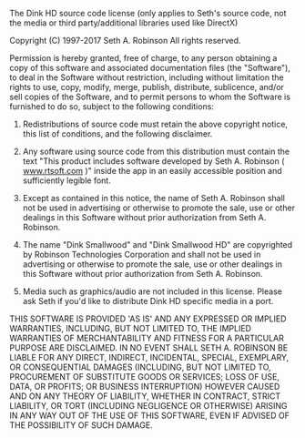 The Dink HD source code license (only applies to Seth's source code, not the media or third party/additional libraries used like DirectX)

Copyright (C) 1997-2017 Seth A. Robinson All rights reserved.

Permission is hereby granted, free of charge, to any person obtaining a copy of this software and associated documentation files (the "Software"), to deal in the Software without restriction, including without limitation the rights to use, copy, modify, merge, publish, distribute, sublicence, and/or sell copies of the Software, and to permit persons to whom the Software is furnished to do so, subject to the following conditions:

1. Redistributions of source code must retain the above copyright notice, this list of conditions, and the following disclaimer.

2. Any software using source code from this distribution must contain the text "This product includes software developed by Seth A. Robinson ( www.rtsoft.com )" inside the app in an easily accessible position and sufficiently legible font.

3. Except as contained in this notice, the name of Seth A. Robinson shall not be used in advertising or otherwise to promote the sale, use or other dealings in this Software without prior authorization from Seth A. Robinson.

4. The name "Dink Smallwood" and "Dink Smallwood HD" are copyrighted by Robinson Technologies Corporation and shall not be used in advertising or otherwise to promote the sale, use or other dealings in this Software without prior authorization from Seth A. Robinson.

5. Media such as graphics/audio are not included in this license.  Please ask Seth if you'd like to distribute Dink HD specific media in a port.

THIS SOFTWARE IS PROVIDED 'AS IS' AND ANY EXPRESSED OR IMPLIED WARRANTIES, INCLUDING, BUT NOT LIMITED TO, THE IMPLIED WARRANTIES OF MERCHANTABILITY AND FITNESS FOR A PARTICULAR PURPOSE ARE DISCLAIMED. IN NO EVENT SHALL SETH A. ROBINSON BE LIABLE FOR ANY DIRECT, INDIRECT, INCIDENTAL, SPECIAL, EXEMPLARY, OR CONSEQUENTIAL DAMAGES (INCLUDING, BUT NOT LIMITED TO, PROCUREMENT OF SUBSTITUTE GOODS OR SERVICES; LOSS OF USE, DATA, OR PROFITS; OR BUSINESS INTERRUPTION) HOWEVER CAUSED AND ON ANY THEORY OF LIABILITY, WHETHER IN CONTRACT, STRICT LIABILITY, OR TORT (INCLUDING NEGLIGENCE OR OTHERWISE) ARISING IN ANY WAY OUT OF THE USE OF THIS SOFTWARE, EVEN IF ADVISED OF THE POSSIBILITY OF SUCH DAMAGE.